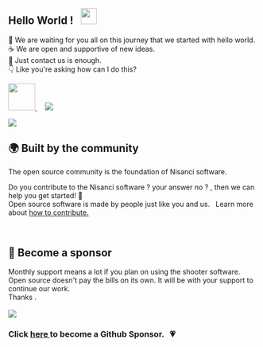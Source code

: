 ## Hello World !  &nbsp; <img src="https://camo.githubusercontent.com/e8e7b06ecf583bc040eb60e44eb5b8e0ecc5421320a92929ce21522dbc34c891/68747470733a2f2f6d656469612e67697068792e636f6d2f6d656469612f6876524a434c467a6361737252346961377a2f67697068792e676966" width="32px" >


&#128075; We are waiting for you all on this journey that we started with hello world.<br>
&#9749;  We are open and supportive of new ideas.<br>
&#128233; Just contact us is enough.<br>
&#128071; Like you're asking how can I do this? 


<a href="https://gmail.com"> <img src="https://img.icons8.com/external-kiranshastry-gradient-kiranshastry/64/000000/external-mail-interface-kiranshastry-gradient-kiranshastry.png" width="54px" /> </a> &nbsp; &nbsp;
<a href="https://join.slack.com/t/nisancisoftware/shared_invite/zt-10zstylap-byxDcX_062secPFe7DgeLA"><img src="https://img.icons8.com/color/48/000000/slack-new.png"/></a>
<br>

<img src="https://media3.giphy.com/media/qgQUggAC3Pfv687qPC/giphy.gif?cid=790b7611b8ca811879fe83129483af517b1692b25348a433&rid=giphy.gif&ct=g">

<br>
<h2> &#127757; Built by the community </h2>

 The open source community is the foundation of  Nisanci software. 
 
 Do you contribute to the Nisanci software ?  your answer no ? , then we can help you get started! &#128158; <br> Open source software is made by people just like you and us. &nbsp; Learn more about <a href="https://opensource.guide/">  how to contribute. </a>

<br>

<h2> &#128420; Become a sponsor</h2>
Monthly support means a lot if you plan on using the shooter software. <br> Open source doesn't pay the bills on its own. It will be with your support to continue our work. <br> Thanks . <br> <br>

<img src="https://media2.giphy.com/media/4N1wOi78ZGzSB6H7vK/giphy.gif?cid=790b7611ceae7d073eebd91e721fefe7bc0248a3c8220dad&rid=giphy.gif&ct=g">
<br>
 <h3> Click  <a href=""> here </a>  to become a Github Sponsor. &nbsp;  &#128151; </h3>
